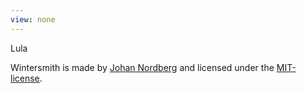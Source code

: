 ```yaml
---
view: none
---
```


Lula

Wintersmith is made by [Johan Nordberg][1] and licensed under the [MIT-license][2].

[1]: http://johan-nordberg.com
[2]: http://opensource.org/licenses/MIT
